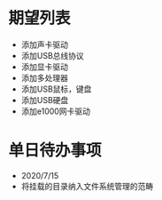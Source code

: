 # 期望列表
* 添加声卡驱动
* 添加USB总线协议
* 添加显卡驱动
* 添加多处理器
* 添加USB鼠标，键盘
* 添加USB硬盘
* 添加e1000网卡驱动

# 单日待办事项
* 2020/7/15
* 将挂载的目录纳入文件系统管理的范畴
